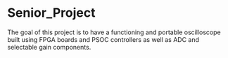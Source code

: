 # Senior_Project
The goal of this project is to have a functioning and portable oscilloscope built using FPGA boards and PSOC controllers as well as ADC and selectable gain components.
